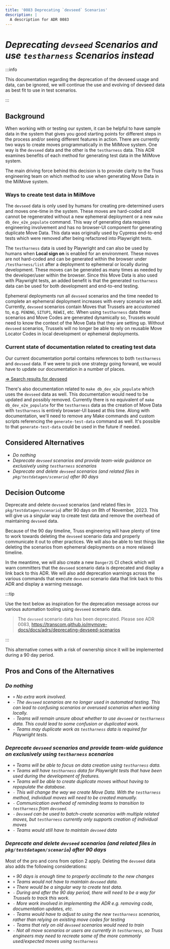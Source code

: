 ```yaml
---
title: '0083 Deprecating `devseed` Scenarios'
description: |
  A description for ADR 0083
---
```


# _Deprecating `devseed` Scenarios and use `testharness` Scenarios instead_

:::info

This documentation regarding the deprecation of the devseed usage and data, can be ignored, we will continue the use and evolving of devseed data as best fit to use in test scenarios.

:::


## Background

When working with or testing our system, it can be helpful to have sample data
in the system that gives you good starting points for different steps in the process
and/or seeing different features in action. There are currently two ways to create
moves programmatically in the MilMove system. One way is the `devseed` data and the
other is the `testharness` data. This ADR examines benefits of each method for
generating test data in the MilMove system.

The main driving force behind this decision is to provide clarity to the Truss
engineering team on which method to use when generating Move Data in the MilMove system.

### Ways to create test data in MilMove

The `devseed` data is only used by humans for creating pre-determined users and moves
one-time in the system. These moves are hard-coded and cannot be regenerated
without a new ephemeral deployment or a new `make db_dev_e2e_populate` command.
This way of generating data requires engineering involvement and has no
browser-UI component for generating duplicate Move Data. This data was
originally used by Cypress end-to-end tests which were removed after being
refactored into Playwright tests.

The `testharness` data is used by Playwright and can also be used by humans when
**Local sign on** is enabled for an environment. These moves are not hard-coded
and can be generated within the browser under `/testharness/list` after a
deployment to ephemeral or locally during development. These moves can be
generated as many times as needed by the developer/user within the browser.
Since this Move Data is also used with Playwright tests, an added benefit is
that the generated `testharness` data can be used for both development and
end-to-end testing.

Ephemeral deployments run all `devseed` scenarios and the time needed to complete
an ephemeral deployment increases with every scenario we add. Currently, `devseed`
scenarios contain Moves that Trussels are accustomed to, e.g. `PENDNG`, `SITUP1`, `REWEI`, etc.
When using `testharness` data these scenarios and Move Codes are generated dynamically so,
Trussels would need to know the context of the Move Data that they are setting up.
Without `devseed` scenarios, Trussels will no longer be able to rely on reusable
Move Locator Codes in local development or ephemeral deployments.

### Current state of documentation related to creating test data

Our current documentation portal contains references to both `testharness` and
`devseed` data. If we were to pick one strategy going forward, we would have to
update our documentation in a number of places.

[=> Search results for devseed](https://transcom.github.io/mymove-docs/search?q=devseed)

There's also documentation related to `make db_dev_e2e_populate` which uses the
`devseed` data as well. This documentation would need to be updated and possibly
removed. Currently there is no equivalent of `make db_dev_e2e_populate` for the
`testharness` data as the creation of Move Data with `testharness` is entirely
browser-UI based at this time. Along with documentation, we'll need to remove
any Make commands and custom scripts referencing the `generate-test-data`
command as well. It's possible to that `generate-test-data` could be used in the
future if needed.

## Considered Alternatives

- _Do nothing_
- _Deprecate `devseed` scenarios and provide team-wide guidance on exclusively
  using `testharness` scenarios_
- _Deprecate and delete `devseed` scenarios (and related files in
  `pkg/testdatagen/scenario`) after 90 days_

## Decision Outcome

Deprecate and delete `devseed` scenarios (and related files in
`pkg/testdatagen/scenario`) after 90 days on 8th of November, 2023. This will
give us a singular way to create test data and remove the overhead of
maintaining `devseed` data.

Because of the 90 day timeline, Truss engineering will have plenty of time to
work towards deleting the `devseed` scenario data and properly communicate it
out to other practices. We will also be able to test things like deleting the
scenarios from ephemeral deployments on a more relaxed timeline.

In the meantime, we will also create a new `DangerJS` CI check which will warn
committers that the `devseed` scenario data is deprecated and display a link
back to this ADR. We will also add deprecation warnings across the various
commands that execute `devseed` scenario data that link back to this ADR and
display a warning message.

:::tip

Use the text below as inspiration for the deprecation message across our various
automation tooling using `devseed` scenario data.

> The `devseed` scenario data has been deprecated. Please see ADR 0083,
> https://transcom.github.io/mymove-docs/docs/adrs/deprecating-devseed-scenarios

:::

This alternative comes with a risk of ownership since it will be implemented
during a 90 day period.

## Pros and Cons of the Alternatives

### _Do nothing_

- `+` _No extra work involved._
- `-` _The `devseed` scenarios are no longer used in automated testing. This can
  lead to confusing scenarios or overused scenarios when working locally._
- `-` _Teams will remain unsure about whether to use `devseed` or `testharness`
  data. This could lead to some confusion or duplicated work._
- `-` _Teams may duplicate work as `testharness` data is required for Playwright
  tests._

### _Deprecate `devseed` scenarios and provide team-wide guidance on exclusively using `testharness` scenarios_

- `+` _Teams will be able to focus on data creation using `testharness` data._
- `+` _Teams will have `testharness` data for Playwright tests that have been
  used during the development of features._
- `+` _Teams will be able to create duplicate moves without having to repopulate
  the database._
- `-` _This will change the way we create Move Data. With the `testharness` method,
  individual moves will need to be created manually._
- `-` _Communication overhead of reminding teams to transition to `testharness` from `devseed`._
- `-` _`Devseed` can be used to batch-create scenarios with multiple related moves, but `testharness` currently only supports creation of individual moves_
- `-` _Teams would still have to maintain `devseed` data_

### _Deprecate and delete `devseed` scenarios (and related files in `pkg/testdatagen/scenario`) after 90 days_

Most of the pro and cons from option 2 apply. Deleting the `devseed` data also adds the following considerations:

- `+` _90 days is enough time to properly acclimate to the new changes_
- `+` _Teams would not have to maintain `devseed` data._
- `+` _There would be a singular way to create test data._
- `-` _During and after the 90 day period, there will need to be a way for
  Trussels to track this work._
- `-` _More work involved in implementing the ADR e.g. removing code,
  documentation updates, etc._
- `-` _Teams would have to adjust to using the new `testharness` scenarios,
  rather than relying on existing move codes for testing_
- `-` _Teams that rely on old `devseed` scenarios would need to train_
- `-` _Not all move scenarios or users are currently in `testharness`, so Truss
  engineers may need to recreate some of the more commonly used/expected moves
  using `testharness`_
